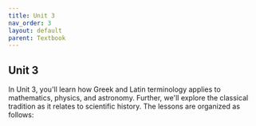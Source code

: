 ```yaml
---
title: Unit 3
nav_order: 3
layout: default
parent: Textbook
---
```


## Unit 3

In Unit 3, you'll learn how Greek and Latin terminology applies to mathematics, physics, and astronomy. Further, we'll explore the classical tradition as it relates to scientific history. The lessons are organized as follows:
